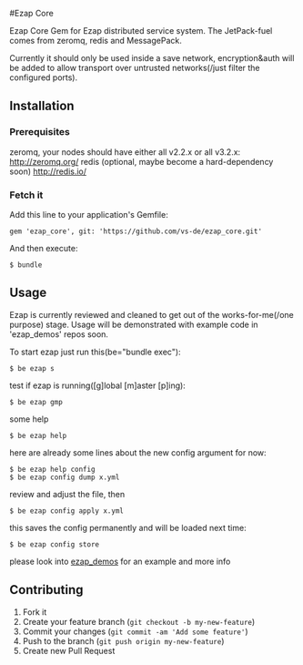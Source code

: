 #Ezap Core

Ezap Core Gem for Ezap distributed service system.
The JetPack-fuel comes from zeromq, redis and MessagePack.

Currently it should only be used inside a save network, encryption&auth will be added to allow transport over untrusted networks(/just filter the configured ports).

## Installation

### Prerequisites

  zeromq, your nodes should have either all v2.2.x or all v3.2.x:
  http://zeromq.org/
  redis (optional, maybe become a hard-dependency soon)
  http://redis.io/

### Fetch it
Add this line to your application's Gemfile:

    gem 'ezap_core', git: 'https://github.com/vs-de/ezap_core.git'

And then execute:

    $ bundle

## Usage

Ezap is currently reviewed and cleaned to get out of the works-for-me(/one purpose) stage.
Usage will be demonstrated with example code in 'ezap\_demos' repos soon.

To start ezap just run this(be="bundle exec"):
    
    $ be ezap s
    
test if ezap is running([g]lobal [m]aster [p]ing):

    $ be ezap gmp

some help

    $ be ezap help

here are already some lines about the new config argument for now:

    $ be ezap help config
    $ be ezap config dump x.yml

review and adjust the file, then
    
    $ be ezap config apply x.yml

this saves the config permanently and will be loaded next time:
    
    $ be ezap config store
    
please look into [ezap_demos](https://github.com/vs-de/ezap_demos.git) for an example and more info

## Contributing

1. Fork it
2. Create your feature branch (`git checkout -b my-new-feature`)
3. Commit your changes (`git commit -am 'Add some feature'`)
4. Push to the branch (`git push origin my-new-feature`)
5. Create new Pull Request
